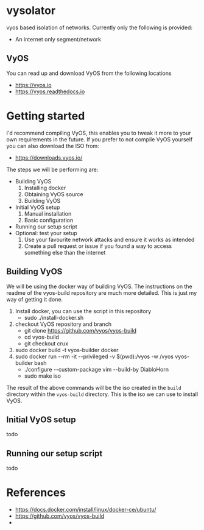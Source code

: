 # vysolator
vyos based isolation of networks. Currently only the following is provided:

* An internet only segment/network

## VyOS
You can read up and download VyOS from the following locations

* https://vyos.io
* https://vyos.readthedocs.io

# Getting started
I'd recommend compiling VyOS, this enables you to tweak it more to your own requirements in the future. If you prefer to not compile VyOS yourself you can also download the ISO from:

* https://downloads.vyos.io/


The steps we will be performing are:

* Building VyOS
    1. Installing docker
    1. Obtaining VyOS source
    1. Building VyOS
* Initial VyOS setup
    1. Manual installation
    1. Basic configuration
* Running our setup script
* Optional: test your setup
    1. Use your favourite network attacks and ensure it works as intended
    1. Create a pull request or issue if you found a way to access something else than the internet

## Building VyOS
We will be using the docker way of building VyOS. The instructions on the readme of the vyos-build repository are much more detailed. This is just my way of getting it done.

1. Install docker, you can use the script in this repository
    * sudo ./install-docker.sh
1. checkout VyOS repository and branch
    * git clone https://github.com/vyos/vyos-build
    * cd vyos-build
    * git checkout crux
1. sudo docker build -t vyos-builder docker
1. sudo docker run --rm -it --privileged -v $(pwd):/vyos -w /vyos vyos-builder bash
    * ./configure --custom-package vim --build-by DiabloHorn
    * sudo make iso

The result of the above commands will be the iso created in the ```build``` directory within the ```vyos-build``` directory. This is the iso we can use to install VyOS.

## Initial VyOS setup
todo

## Running our setup script
todo

# References
* https://docs.docker.com/install/linux/docker-ce/ubuntu/
* https://github.com/vyos/vyos-build
* 


